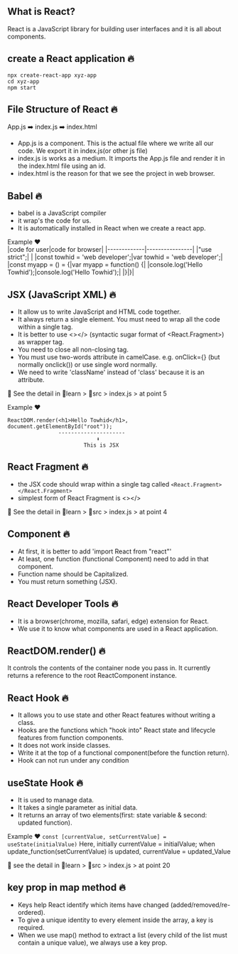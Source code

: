 ## What is React?
React is a JavaScript library for building user interfaces and it is all about components.

## create a React application 🔥
``` code
npx create-react-app xyz-app
cd xyz-app 
npm start
```

## File Structure of React 🔥
App.js ➡️ index.js ➡️ index.html
- App.js is a component. This is the actual file where we write all our code. We export it in index.js(or other js file)
- index.js is works as a medium. It imports the App.js file and render it in the index.html file using an id.
- index.html is the reason for that we see the project in web browser.


## Babel 🔥
- babel is a JavaScript compiler
- it wrap's the code for us.
- It is automatically installed in React when we create a react app.

Example ❤️                          
|code for user|code for browser|
|-------------|----------------|
|"use strict";| |
|const towhid = 'web developer';|var towhid = 'web developer';|
|const myapp = () = {|var myapp = function() {|
|console.log('Hello Towhid');|console.log('Hello Towhid');|
|}|}|

## JSX (JavaScript XML) 🔥
- It allow us to write JavaScript and HTML code together. 
- It always return a single element. You must need to wrap all the code within a single tag.
- It is better to use <></> (syntactic sugar format of <React.Fragment>) as wrapper tag.
- You need to close all non-closing tag.
- You must use two-words attribute in camelCase. e.g. onClick={} (but normally onclick()) or use single word normally.
- We need to write 'className' instead of 'class' because it is an attribute.

📓 See the detail in 📁learn > 📁src > index.js > at point 5

Example ❤️
```code
ReactDOM.render(<h1>Hello Towhid</h1>, document.getElementById("root"));
                ---------------------
                            ⬇️            
                        This is JSX 
```
## React Fragment 🔥
-  the JSX code should wrap within a single tag called `<React.Fragment></React.Fragment>`
-  simplest form of React Fragment is <></>

📓 See the detail in 📁learn > 📁src > index.js > at point 4

## Component 🔥
- At first, it is better to add 'import React from "react"'
- At least, one function (functional Component) need to add in that component.
- Function name should be Capitalized.
- You must return something (JSX).

## React Developer Tools 🔥
- It is a browser(chrome, mozilla, safari, edge) extension for React.
- We use it to know what components are used in a React application.

## ReactDOM.render() 🔥
It controls the contents of the container node you pass in. It currently returns a reference to the root ReactComponent instance.

## React Hook 🔥
- It allows you to use state and other React features without writing a class.
- Hooks are the functions which "hook into" React state and lifecycle features from function components.
- It does not work inside classes.
- Write it at the top of a functional component(before the function return).
- Hook can not run under any condition

## useState Hook 🔥
- It is used to manage data.
- It takes a single parameter as initial data.
- It returns an array of two elements(first: state variable & second: updated function).

Example ❤️
`const [currentValue, setCurrentValue] = useState(initialValue)`
Here, initially currentValue = initialValue;
when update_function(setCurrentValue) is updated, currentValue = updated_Value

📓 see the detail in 📁learn > 📁src > index.js > at point 20 


## key prop in map method 🔥
- Keys help React identify which items have changed (added/removed/re-ordered).
- To give a unique identity to every element inside the array, a key is required.
- When we use map() method to extract a list (every child of the list must contain a unique value), we always use a key prop.